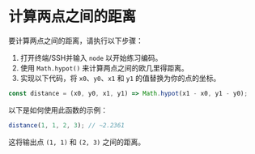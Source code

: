 # 计算两点之间的距离

要计算两点之间的距离，请执行以下步骤：

1. 打开终端/SSH并输入 `node` 以开始练习编码。
2. 使用 `Math.hypot()` 来计算两点之间的欧几里得距离。
3. 实现以下代码，将 `x0`、`y0`、`x1` 和 `y1` 的值替换为你的点的坐标。

```js
const distance = (x0, y0, x1, y1) => Math.hypot(x1 - x0, y1 - y0);
```

以下是如何使用此函数的示例：

```js
distance(1, 1, 2, 3); // ~2.2361
```

这将输出点 `(1, 1)` 和 `(2, 3)` 之间的距离。
